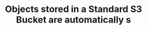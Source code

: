 ---
layout: answer
title: "Objects stored in a Standard S3 Bucket are automatically s"
blurb: "According to the FAQ, Amazon S3 Standard objects are automatically stored across multiple devices spanning a minimum of three Availability Zones, each s"
quid: 51
---